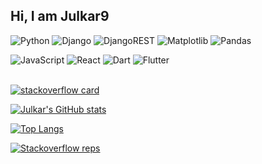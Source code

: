 ## Hi, I am Julkar9
![Python](https://img.shields.io/badge/python-3670A0?style=for-the-badge&logo=python&logoColor=ffdd54)
![Django](https://img.shields.io/badge/django-%23092E20.svg?style=for-the-badge&logo=django&logoColor=white)
![DjangoREST](https://img.shields.io/badge/DJANGO-REST-ff1709?style=for-the-badge&logo=django&logoColor=white&color=ff1709&labelColor=gray)
![Matplotlib](https://img.shields.io/badge/Matplotlib-%23ffffff.svg?style=for-the-badge&logo=Matplotlib&logoColor=black)
![Pandas](https://img.shields.io/badge/pandas-%23150458.svg?style=for-the-badge&logo=pandas&logoColor=white)

![JavaScript](https://img.shields.io/badge/javascript-%23323330.svg?style=for-the-badge&logo=javascript&logoColor=%23F7DF1E)
![React](https://img.shields.io/badge/react-%2320232a.svg?style=for-the-badge&logo=react&logoColor=%2361DAFB)
![Dart](https://img.shields.io/badge/dart-%230175C2.svg?style=for-the-badge&logo=dart&logoColor=white)
![Flutter](https://img.shields.io/badge/Flutter-%2302569B.svg?style=for-the-badge&logo=Flutter&logoColor=white)

\
[![stackoverflow card](https://readme-components.vercel.app/api?component=stackoverflow&stackoverflowid=8522463&theme=dark)](https://stackoverflow.com/users/8522463/julkar9?tab=topactivity)

[![Julkar's GitHub stats](https://github-readme-stats-git-masterrstaa-rickstaa.vercel.app/api?username=julkaar9&count_private=true&theme=radical&show_icons=true&custom_title=My%20GitStats)](https://github.com/anuraghazra/github-readme-stats)

[![Top Langs](https://github-readme-stats-git-masterrstaa-rickstaa.vercel.app/api/top-langs/?username=julkaar9&layout=compact&hide=jupyter%20notebook&theme=radical&custom_title=Top%20Langs(public))](https://github.com/anuraghazra/github-readme-stats)

[![Stackoverflow reps](https://infoplus.vercel.app/api/stackoverflow?userid=8522463)](https://github.com/julkaar9/infoplus)
